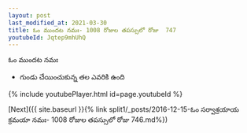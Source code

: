 ```yaml
---
layout: post
last_modified_at: 2021-03-30
title: ఓం ముందట నమః- 1008 రోజుల తపస్సులో రోజు  747
youtubeId: Jqtep9mhUhQ
---
```

 
 
 ఓం ముందట నమః  
 
 -  గుండు చేయించుకున్న తల ఎవరికి ఉంది 
 
  
 
  
 
 
 
 
 
 


{% include youtubePlayer.html id=page.youtubeId %}
 
[Next]({{ site.baseurl }}{% link  split1/_posts/2016-12-15-ఓం సర్వాశ్రయాయ క్రమయా నమః- 1008 రోజుల తపస్సులో రోజు  746.md%})
 
